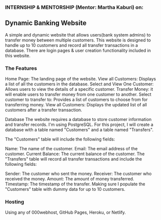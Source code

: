 ### INTERNSHIP & MENTORSHIP (Mentor: Martha Kaburi) on: 

## Dynamic Banking Website

A simple and dynamic website that allows users(bank system admins) to transfer money between multiple customers. This website is designed to handle up to 10 customers and record all transfer transactions in a database. There are login pages & user creation functionality included in this website.

### The Features

Home Page: The landing page of the website.
View all Customers: Displays a list of all the customers in the database.
Select and View One Customer: Allows users to view the details of a specific customer.
Transfer Money: it will enable users to transfer money from one customer to another.
Select customer to transfer to: Provides a list of customers to choose from for transferring money.
View all Customers: Displays the updated list of all customers after a transfer transaction.

Database
The website requires a database to store customer information and transfer records. I'm using PostgreSQL. For this project, I will create a database with a table named "Customers" and a table named "Transfers".

The "Customers" table will include the following fields:

Name: The name of the customer.
Email: The email address of the customer.
Current Balance: The current balance of the customer.
The "Transfers" table will record all transfer transactions and include the following fields:

Sender: The customer who sent the money.
Receiver: The customer who received the money.
Amount: The amount of money transferred.
Timestamp: The timestamp of the transfer.
Making sure I populate the "Customers" table with dummy data for up to 10 customers.

### Hosting
Using any of 000webhost, GitHub Pages, Heroku, or Netlify.

